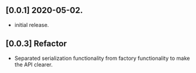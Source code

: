 ## [0.0.1] 2020-05-02.

* initial release.

## [0.0.3] Refactor

* Separated serialization functionality from factory functionality to make the API clearer.